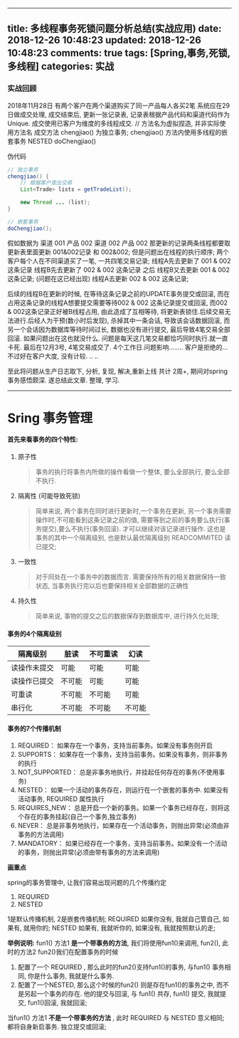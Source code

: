 
---
title: 多线程事务死锁问题分析总结(实战应用)
date: 2018-12-26 10:48:23
updated: 2018-12-26 10:48:23
comments: true
tags: [Spring,事务,死锁,多线程]
categories: 实战
---

### 实战回顾

2018年11月28日 有两个客户在两个渠道购买了同一产品每人各买2笔
系统应在29日做成交处理, 成交结束后, 更新一张记录表, 记录表根据产品代码和渠道代码作为Unique.
成交使用已客户为维度的多线程成交.
// 方法名为虚拟捏造, 并非实际使用方法名
成交方法 chengjiao() 为独立事务;
chengjiao() 方法内使用多线程的嵌套事务 NESTED doChengjiao()

<!--more-->

 伪代码
```java
// 独立事务
chengjiao() {
	// 根据客户查出交易
	List<Trade> lists = getTradeList();

	new Thread ... (list);
}

// 嵌套事务
doChengjiao();
```
假如数据为 渠道 001 产品 002   渠道 002 产品 002
那更新的记录两条线程都要取更新表里面更新 001&002记录 和 002&002;
但是问题出在线程的执行顺序;
两个客户每个人在不同渠道买了一笔, 一共四笔交易记录;
线程A先去更新了 001 & 002 这条记录
线程B先去更新了 002 & 002 这条记录
之后
线程B又去更新 001 & 002 这条记录; (问题在这已经出现)
线程A去更新 002 & 002 这条记录;

后续的线程B在更新的时候, 在等待这条记录之前的UPDATE事务提交或回滚, 而在占用这条记录的线程A想要提交需要等待002 & 002 这条记录提交或回滚, 而002 & 002这条记录正好被B线程占用, 由此造成了互相等待, 将更新表锁住.后续交易无法进行.后经人为干预(数小时后发现), 杀掉其中一条会话, 导致该会话数据回滚, 而另一个会话因为数据库等待时间过长, 数据也没有进行提交, 最后导致4笔交易全部回滚. 如果问题出在这也就没什么. 问题是每天这几笔交易都恰巧同时执行.就一直卡死. 最后在12月3号, 4笔交易成交了. 4个工作日.问题影响........ 客户是拒绝的... 不过好在客户大度, 没有计较. .. .. 

至此将问题从生产日志取下, 分析, 复现, 解决,重新上线 共计 2周+, 期间对spring事务感悟颇深. 遂总结此文章.  整理, 学习. 

---
# Sring 事务管理


#### 首先来看事务的四个特性:

1. 原子性
	>事务的执行将事务内所做的操作看做一个整体, 要么全部执行, 要么全部不执行.
2. 隔离性 (可能导致死锁)
	>简单来说, 两个事务在同时进行更新时,一个事务在更新, 另一个事务需要操作时,不可能看到这条记录之前的值, 需要等到之前的事务要么执行(事务提交),要么不执行(事务回滚). 才可以继续对该记录进行操作. 这也是事务的其中一个隔离级别, 也是默认最优隔离级别  READCOMMITED 读已提交;
3. 一致性
	>对于同处在一个事务中的数据而言. 需要保持所有的相关数据保持一致状态, 当事务执行完以后也要保持相关全部数据的正确性
4. 持久性
	>简单来说, 事物的提交之后的数据保存到数据库中, 进行持久化处理;

#### 事务的4个隔离级别

隔离级别|脏读|不可重读|幻读
---|---|---|---
读操作未提交|可能|可能|可能
读操作已提交|不可能|可能|可能
可重读|不可能|不可能|可能
串行化|不可能|不可能|不可能


#### 事务的7个传播机制

1. REQUIRED：		如果存在一个事务，支持当前事务。如果没有事务则开启
2. SUPPORTS：		如果存在一个事务，支持当前事务。如果没有事务，则非事务的执行
3. NOT_SUPPORTED：	总是非事务地执行，并挂起任何存在的事务(不使用事务)
4. NESTED：			如果一个活动的事务存在，则运行在一个嵌套的事务中. 如果没有活动事务,  REQUIRED 属性执行
5. REQUIRES_NEW：	总是开启一个新的事务。如果一个事务已经存在，则将这个存在的事务挂起(自己一个事务,独立事务)
6. NEVER： 			总是非事务地执行，如果存在一个活动事务，则抛出异常(必须由非事务的方法调用)
7. MANDATORY：		如果已经存在一个事务，支持当前事务。如果没有一个活动的事务，则抛出异常(必须由带有事务的方法来调用)

**画重点**

spring的事务管理中, 让我们容易出现问题的几个传播约定
1. REQUIRED 
2. NESTED

1是默认传播机制, 2是嵌套传播机制;
REQUIRED 如果你没有, 我就自己管自己, 如果有, 就用你的;
NESTED 如果有, 我就听你的, 如果没有, 我就按照默认的走;

**举例说明:**
fun1() 方法1 **是一个带事务的方法**, 我们将使用fun1()来调用, fun2(), 此时的方法2 fun2()我们在配置事务的时候 
1. 配置了一个 REQUIRED , 那么此时的fun2()支持fun1()的事务, 与fun1() 事务相同, 你是什么事务, 我就是什么事务.
2. 配置了一个NESTED, 那么这个时候的fun2() 则是存在fun1()的事务之中, 而不是另起一个事务的存在. 他的提交与回滚, 与 fun1() 共存, fun1() 提交, 我就提交, fun1()回滚, 我就回滚;

当fun1() 方法1 **不是一个带事务的方法** , 此时 REQUIRED 与 NESTED 意义相同; 都将自身新启事务. 独立提交或回滚;